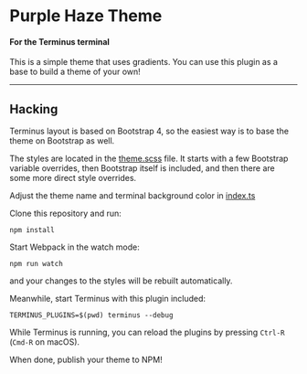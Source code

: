 # Purple Haze Theme

#### For the Terminus terminal

This is a simple theme that uses gradients. You can use this plugin as a base to build a theme of your own!

---

## Hacking

Terminus layout is based on Bootstrap 4, so the easiest way is to base the theme on Bootstrap as well.

The styles are located in the [theme.scss](https://github.com/Eugeny/terminus-theme-hype/blob/master/src/theme.scss) file. It starts with a few Bootstrap variable overrides, then Bootstrap itself is included, and then there are some more direct style overrides.

Adjust the theme name and terminal background color in [index.ts](https://github.com/Eugeny/terminus-theme-hype/blob/master/src/index.ts)

Clone this repository and run:

```
npm install
```

Start Webpack in the watch mode:

```
npm run watch
```

and your changes to the styles will be rebuilt automatically.

Meanwhile, start Terminus with this plugin included:

```
TERMINUS_PLUGINS=$(pwd) terminus --debug
```

While Terminus is running, you can reload the plugins by pressing `Ctrl-R` (`Cmd-R` on macOS).

When done, publish your theme to NPM!
